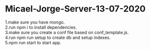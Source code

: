 # Micael-Jorge-Server-13-07-2020
1.make sure you have mongo.<br />
2.run npm i to install dependencies.<br />
3.make sure you create a conf file based on conf_template.js.<br />
4.run npm run setup to create db and setup indexes.<br />
5.npm run start to start app.<br />
